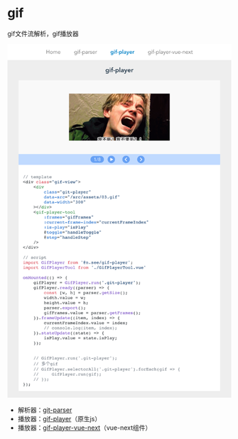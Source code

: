 

# gif

gif文件流解析，gif播放器

![gif播放器](./public/gif-player.png "gif播放器")

- 解析器：[git-parser](packages/gif-parser)
- 播放器：[gif-player](packages/gif-player)（原生js）
- 播放器：[gif-player-vue-next](packages/gif-player-vue-next)（vue-next组件）
